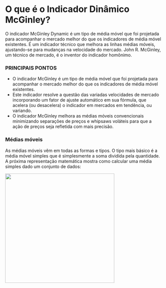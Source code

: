 
# O que é o Indicador Dinâmico McGinley?
O indicador McGinley Dynamic é um tipo de média móvel que foi projetada para acompanhar o mercado melhor do que os indicadores de média móvel existentes. É um indicador técnico que melhora as linhas médias móveis, ajustando-se para mudanças na velocidade do mercado. John R. McGinley, um técnico de mercado, é o inventor do indicador homônimo.

### PRINCIPAIS PONTOS
* O indicador McGinley é um tipo de média móvel que foi projetada para acompanhar o mercado melhor do que os indicadores de média móvel existentes.
* Este indicador resolve a questão das variadas velocidades de mercado incorporando um fator de ajuste automático em sua fórmula, que acelera (ou desacelera) o indicador em mercados em tendência, ou variando.
* O indicador McGinley melhora as médias móveis convencionais minimizando separações de preços e whipsaws voláteis para que a ação de preços seja refletida com mais precisão.

### Médias móveis
As médias móveis vêm em todas as formas e tipos. O tipo mais básico é a média móvel simples que é simplesmente a soma dividida pela quantidade. A próxima representação matemática mostra como calcular uma média simples dado um conjunto de dados:

<img src=https://miro.medium.com/max/700/0*qhPF5pUKRV4hkcz9.png width="350">